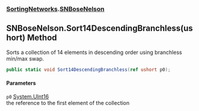 ### [SortingNetworks](./SortingNetworks.md 'SortingNetworks').[SNBoseNelson](./SortingNetworks-SNBoseNelson.md 'SortingNetworks.SNBoseNelson')
## SNBoseNelson.Sort14DescendingBranchless(ushort) Method
Sorts a collection of 14 elements in descending order using branchless min/max swap.  
```csharp
public static void Sort14DescendingBranchless(ref ushort p0);
```
#### Parameters
<a name='SortingNetworks-SNBoseNelson-Sort14DescendingBranchless(ushort)-p0'></a>
`p0` [System.UInt16](https://docs.microsoft.com/en-us/dotnet/api/System.UInt16 'System.UInt16')  
the reference to the first element of the collection  
  
